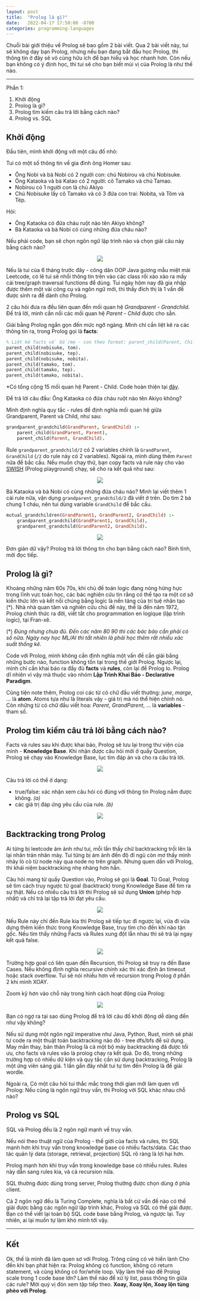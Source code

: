 ```yaml
---
layout: post
title:  "Prolog là gì?"
date:   2022-04-17 17:50:00 -0700
categories: programming-languages
---
```


Chuỗi bài giới thiệu về Prolog sẽ bao gồm 2 bài viết. Qua 2 bài viết này, tui sẽ không dạy bạn Prolog, nhưng nếu bạn đang bắt đầu học Prolog, thì thông tin ở đây sẽ vô cùng hữu ích để bạn hiểu và học nhanh hơn. Còn nếu bạn không có ý định học, thì tui sẽ cho bạn biết mùi vị của Prolog là như thế nào.

------------------

Phần 1:
1. Khởi động
2. Prolog là gì?
3. Prolog tìm kiếm câu trả lời bằng cách nào?
4. Prolog vs. SQL

## Khởi động
Đầu tiên, mình khởi động với một câu đố nhỏ:

Tui có một số thông tin về gia đình ông Homer sau:
* Ông Nobi và bà Nobi có 2 người con: chú Nobirou và chú Nobisuke.
* Ông Kataoka và bà Katao có 2 người: cô Tamako và chú Tamao.
* Nobirou có 1 người con là chú Akiyo
* Chú Nobisuke lấy cô Tamako và có 3 đứa con trai: Nobita, và Tôm và Tép.

Hỏi:
* Ông Kataoka có đứa cháu ruột nào tên Akiyo không?
* Bà Kataoka và bà Nobi có cùng những đứa cháu nào?

Nếu phải code, bạn sẽ chọn ngôn ngữ lập trình nào và chọn giải câu này bằng cách nào?

<center><img src="{{ site.url }}/assets/prolog-intro/prolog-puzzle-family-tree.png"></center>

Nếu là tui của 6 tháng trước đây - công dân OOP Java gương mẫu miệt mài Leetcode, có lẽ tui sẽ nhồi thông tin trên vào các class rồi xào xào ra mấy cái tree/graph traversal functions để dùng. Tui ngày hôm nay đã gia nhập được thêm một vài công cụ và ngôn ngữ mới, thì thấy đích thị là 1 vấn đề được sinh ra để dành cho Prolog. 

2 câu hỏi đưa ra đều liên quan đến mối quan hệ *Grandparent - Grandchild*. Để trả lời, mình cần nối các mối quan hệ *Parent - Child* được cho sẵn. 
 
Giải bằng Prolog ngắn gọn đến mức ngỡ ngàng. Mình chỉ cần liệt kê ra các thông tin ra, trong Prolog gọi là **facts**: 

```prolog
% Liệt kê facts về bố/mẹ - con theo format: parent_child(Parent, Child)
parent_child(nobisuke, tom).
parent_child(nobisuke, tep).
parent_child(nobisuke, nobita).
parent_child(tamako, tom).
parent_child(tamako, tep).
parent_child(tamako, nobita).
```
*Có tổng cộng 15 mối quan hệ Parent - Child. Code hoàn thiện tại [đây][nobita-family-tree-full].

[nobita-family-tree-full]: https://github.com/ptmphuong/tuihoccode_demo_code/blob/main/prolog/intro/nobita_family_tree.pl

Để trả lời câu đầu: Ông Kataoka có đứa cháu ruột nào tên Akiyo không?

Mình định nghĩa quy tắc - rules để định nghĩa mối quan hệ giữa Grandparent, Parent và Child, như sau:
```prolog
grandparent_grandchild(GrandParent, GrandChild) :-
    parent_child(GrandParent, Parent),
    parent_child(Parent, GrandChild).
```

Rule `grandparent_grandchild/2` có 2 variables chính là `GrandParent`, `GrandChild` (`/2` do rule này có 2 variables). Ngoài ra, mình dùng thêm `Parent` nữa để bắc cầu. Nếu muốn chạy thử, bạn copy facts và rule này cho vào [SWISH][swish.swi-prolog.org] (Prolog playground) chạy, sẽ cho ra kết quả như sau:

[swish.swi-prolog.org]: https://swish.swi-prolog.org/

<center><img src="{{ site.url }}/assets/prolog-intro/prolog-puzzle-family-tree-a1.png"></center>

Bà Kataoka và bà Nobi có cùng những đứa cháu nào? Mình lại viết thêm 1 cái rule nữa, vận dụng `grandparent_grandchild/2` đã viết ở trên. Do tìm 2 bà chung 1 cháu, nên tui dùng variable `GrandChild` để bắc cầu.

```prolog
mutual_grandchildren(GrandParent1, GrandParent2, GrandChild) :-
    grandparent_grandchild(GrandParent1, GrandChild),
    grandparent_grandchild(GrandParent2, GrandChild).
```

<center><img src="{{ site.url }}/assets/prolog-intro/prolog-puzzle-family-tree-a2.png"></center>

Đơn giản dữ vậy? Prolog trả lời thông tin cho bạn bằng cách nào? Bình tĩnh, mời đọc tiếp. 

## Prolog là gì?

Khoảng những năm 60s 70s, khi chủ đề toán logic đang nóng hừng hực trong lĩnh vực toán học, các bác nghiên cứu tin rằng có thể tạo ra một cơ sở kiến thức lớn và kết nối chúng bằng logic là nền tảng của trí tuệ nhân tạo (\*). Nhà nhà quan tâm và nghiên cứu chủ đề này, thế là đến năm 1972, Prolog chính thức ra đời, viết tắt cho programmation en logique (lập trình logic), tại Fran-xê.

(\*) *Đúng nhưng chưa đủ. Đến các năm 80 90 thì các bác bảo cần phải có số nữa. Ngày nay học ML/AI thì tất nhiên là phải học thêm rất nhiều xác suất thống kê.*

Code với Prolog, mình không cần định nghĩa một vấn đề cần giải bằng những bước nào, function không tồn tại trong thế giới Prolog. Ngược lại, mình chỉ cần khai báo ra đầy đủ **facts** và **rules**, còn lại để Prolog lo. Prolog dĩ nhiên vì vậy mà thuộc vào nhóm **Lập Trình Khai Báo - Declarative Paradigm**.

Cũng tiện note thêm, Prolog coi các từ có chữ đầu viết thường: *june*, *marge*, …  là **atom**. Atoms tựa như là literals vậy - giá trị mà nó thể hiện chính nó. Còn những từ có chữ đầu viết hoa: *Parent*, *GrandParent*, …  là **variables** - tham số.

## Prolog tìm kiếm câu trả lời bằng cách nào? 	

Facts và rules sau khi được khai báo, Prolog sẽ lưu lại trong thư viện của mình - **Knowledge Base**. Khi nhận được câu hỏi mới ở quầy Question, Prolog sẽ chạy vào Knowledge Base, lục tìm đáp án và cho ra câu trả lời.

<center><img src="{{ site.url }}/assets/prolog-intro/how-prolog-works.png"></center>

Câu trả lời có thể ở dạng:
* true/false: xác nhận xem câu hỏi có đúng với thông tin Prolog nắm được không. *(a)*
* các giá trị đáp ứng yêu cầu của rule. *(b)*

<center><img src="{{ site.url }}/assets/prolog-intro/prolog-answer-types.png"></center>

## Backtracking trong Prolog

Ai từng bị leetcode ám ảnh như tui, mỗi lần thấy chữ backtracking trồi lên là lại nhăn trán nhăn mày. Tui từng bị ám ảnh đến độ đi ngủ còn mơ thấy mình nhảy lò cò từ node này qua node nọ trên graph. Nhưng quen dần với Prolog, thì khái niệm backtracking nhẹ nhàng hơn hẳn.

Câu hỏi mang từ quầy Question vào, Prolog sẽ gọi là **Goal**. Từ Goal, Prolog sẽ tìm cách truy ngược từ goal (backtrack) trong Knowledge Base để tìm ra sự thật. Nếu có nhiều câu trả lời thì Prolog sẽ sử dụng **Union** (phép hợp nhất) và chỉ trả lại tập trả lời đạt yêu cầu. 

<center><img src="{{ site.url }}/assets/prolog-intro/prolog-backtracking-1.png"></center>

Nếu Rule này chỉ đến Rule kia thì Prolog sẽ tiếp tục đi ngược lại, vừa đi vừa dựng thêm kiến thức trong Knowledge Base, truy tìm cho đến khi nào tận gốc. Nếu tìm thấy những Facts và Rules xung đột lẫn nhau thì sẽ trả lại ngay kết quả false.

<center><img src="{{ site.url }}/assets/prolog-intro/prolog-backtracking-2.png"></center>

Trường hợp goal có liên quan đến Recursion, thì Prolog sẽ truy ra đến Base Cases. Nếu không định nghĩa recursive chính xác thì xác định ăn timeout hoặc stack overflow. Tui sẽ nói nhiều hơn về recursion trong Prolog ở phần 2 khi mình XOAY. 

Zoom kỹ hơn vào chỗ này trong hình cách hoạt động của Prolog: 

<center><img src="{{ site.url }}/assets/prolog-intro/prolog-backtracking-2.png"></center>

Bạn có ngợ ra tại sao dùng Prolog để trả lời câu đố khởi động dễ dàng đến như vậy không? 

Nếu sử dụng một ngôn ngữ imperative như Java, Python, Rust, mình sẽ phải tự code ra một thuật toán backtracking nào đó - tree dfs/bfs để sử dụng. May mắn thay, bản thân Prolog là cả một bộ máy backtracking đã được tối ưu, cho facts và rules vào là prolog chạy ra kết quả. Do đó, trong những trường hợp có nhiều dữ kiện và quy tắc cần sử dụng backtracking, Prolog là một ứng viên sáng giá. 1 lần gần đây nhất tui tự tìm đến Prolog là để giải wordle. 
 
Ngoài ra, Có một câu hỏi tui thắc mắc trong thời gian mới làm quen với Prolog: Nếu cũng là ngôn ngữ truy vấn, thì Prolog với SQL khác nhau chỗ nào? 

## Prolog vs SQL

SQL và Prolog đều là 2 ngôn ngữ mạnh về truy vấn. 

Nếu nói theo thuật ngữ của Prolog - thế giới của facts và rules, thì SQL mạnh hơn khi truy vấn trong knowledge base có nhiều facts/data. Các thao tác quản lý data (storage, retrieval, projection) SQL rõ ràng là lợi hại hơn. 

Prolog mạnh hơn khi truy vấn trong knowledge base có nhiều rules. Rules này dẫn sang rules kia, và cả recursion nữa.

SQL thường được dùng trong server, Prolog thường được chọn dùng ở phía client. 

Cả 2 ngôn ngữ đều là Turing Complete, nghĩa là bất cứ vấn đề nào có thể giải được bằng các ngôn ngữ lập trình khác, Prolog và SQL có thể giải được. Bạn có thể viết lại toàn bộ SQL code base bằng Prolog, và ngược lại. Tuy nhiên, ai lại muốn tự làm khó mình tới vậy.

----------------------
## Kết

Ok, thế là mình đã làm quen sơ với Prolog. Trông cũng có vẻ hiền lành Cho đến khi bạn phát hiện ra: Prolog không có function, không có return statement, và cũng không có for/while loop. Vậy làm thế nào để Prolog scale trong 1 code base lớn? Làm thế nào để xử lý list, pass thông tin giữa các rule? Mời quý vị đón xem tập tiếp theo. **Xoay, Xoay lộn, Xoay lộn tùng phèo với Prolog**. 





